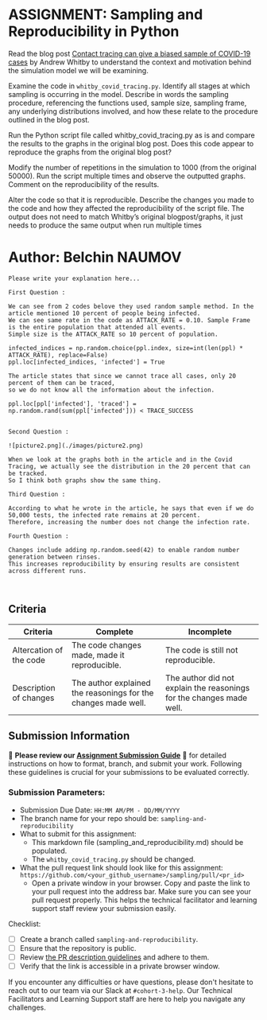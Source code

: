 # ASSIGNMENT: Sampling and Reproducibility in Python

Read the blog post [Contact tracing can give a biased sample of COVID-19 cases](https://andrewwhitby.com/2020/11/24/contact-tracing-biased/) by Andrew Whitby to understand the context and motivation behind the simulation model we will be examining.

Examine the code in `whitby_covid_tracing.py`. Identify all stages at which sampling is occurring in the model. Describe in words the sampling procedure, referencing the functions used, sample size, sampling frame, any underlying distributions involved, and how these relate to the procedure outlined in the blog post.

Run the Python script file called whitby_covid_tracing.py as is and compare the results to the graphs in the original blog post. Does this code appear to reproduce the graphs from the original blog post?

Modify the number of repetitions in the simulation to 1000 (from the original 50000). Run the script multiple times and observe the outputted graphs. Comment on the reproducibility of the results.

Alter the code so that it is reproducible. Describe the changes you made to the code and how they affected the reproducibility of the script file. The output does not need to match Whitby’s original blogpost/graphs, it just needs to produce the same output when run multiple times

# Author: Belchin NAUMOV

```
Please write your explanation here...

First Question :

We can see from 2 codes belove they used random sample method. In the article mentioned 10 percent of people being infected. 
We can see same rate in the code as ATTACK_RATE = 0.10. Sample Frame is the entire population that attended all events. 
Simple size is the ATTACK_RATE so 10 percent of population.

infected_indices = np.random.choice(ppl.index, size=int(len(ppl) * ATTACK_RATE), replace=False)
ppl.loc[infected_indices, 'infected'] = True

The article states that since we cannot trace all cases, only 20 percent of them can be traced, 
so we do not know all the information about the infection.

ppl.loc[ppl['infected'], 'traced'] = np.random.rand(sum(ppl['infected'])) < TRACE_SUCCESS


Second Question :

![picture2.png](./images/picture2.png)

When we look at the graphs both in the article and in the Covid Tracing, we actually see the distribution in the 20 percent that can be tracked. 
So I think both graphs show the same thing.

Third Question :

According to what he wrote in the article, he says that even if we do 50,000 tests, the infected rate remains at 20 percent. 
Therefore, increasing the number does not change the infection rate.

Fourth Question :

Changes include adding np.random.seed(42) to enable random number generation between rinses. 
This increases reproducibility by ensuring results are consistent across different runs.



```

## Criteria

|Criteria|Complete|Incomplete|
|--------|----|----|
|Altercation of the code|The code changes made, made it reproducible.|The code is still not reproducible.|
|Description of changes|The author explained the reasonings for the changes made well.|The author did not explain the reasonings for the changes made well.|

## Submission Information

🚨 **Please review our [Assignment Submission Guide](https://github.com/UofT-DSI/onboarding/blob/main/onboarding_documents/submissions.md)** 🚨 for detailed instructions on how to format, branch, and submit your work. Following these guidelines is crucial for your submissions to be evaluated correctly.

### Submission Parameters:
* Submission Due Date: `HH:MM AM/PM - DD/MM/YYYY`
* The branch name for your repo should be: `sampling-and-reproducibility`
* What to submit for this assignment:
    * This markdown file (sampling_and_reproducibility.md) should be populated.
    * The `whitby_covid_tracing.py` should be changed.
* What the pull request link should look like for this assignment: `https://github.com/<your_github_username>/sampling/pull/<pr_id>`
    * Open a private window in your browser. Copy and paste the link to your pull request into the address bar. Make sure you can see your pull request properly. This helps the technical facilitator and learning support staff review your submission easily.

Checklist:
- [ ] Create a branch called `sampling-and-reproducibility`.
- [ ] Ensure that the repository is public.
- [ ] Review [the PR description guidelines](https://github.com/UofT-DSI/onboarding/blob/main/onboarding_documents/submissions.md#guidelines-for-pull-request-descriptions) and adhere to them.
- [ ] Verify that the link is accessible in a private browser window.

If you encounter any difficulties or have questions, please don't hesitate to reach out to our team via our Slack at `#cohort-3-help`. Our Technical Facilitators and Learning Support staff are here to help you navigate any challenges.
